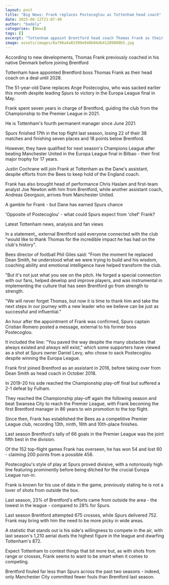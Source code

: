 ```yaml
---
layout: post
title: "Big News: Frank replaces Postecoglou as Tottenham head coach"
date: 2025-06-12T21:07:40
author: "badely"
categories: [News]
tags: []
excerpt: "Tottenham appoint Brentford head coach Thomas Frank as their manager, replacing Ange Postecoglou."
image: assets/images/0a796a4a83399e948b04db41209800b5.jpg
---
```


According to new developments, Thomas Frank previously coached in his native Denmark before joining Brentford

Tottenham have appointed Brentford boss Thomas Frank as their head coach on a deal until 2028.

The 51-year-old Dane replaces Ange Postecoglou, who was sacked earlier this month despite leading Spurs to victory in the Europa League final in May. 

Frank spent seven years in charge of Brentford, guiding the club from the Championship to the Premier League in 2021. 

He is Tottenham's fourth permanent manager since June 2021.

Spurs finished 17th in the top flight last season, losing 22 of their 38 matches and finishing seven places and 18 points below Brentford. 

However, they have qualified for next season's Champions League after beating Manchester United in the Europa League final in Bilbao - their first major trophy for 17 years.

Justin Cochrane will join Frank at Tottenham as the Dane's assistant, despite efforts from the Bees to keep hold of the England coach. 

Frank has also brought head of performance Chris Haslam and first-team analyst Joe Newton with him from Brentford, while another assistant coach, Andreas Georgson, arrives from Manchester United.

A gamble for Frank - but Dane has earned Spurs chance

'Opposite of Postecoglou' - what could Spurs expect from 'chef' Frank?

Latest Tottenham news, analysis and fan views

In a statement,, external Brentford said everyone connected with the club "would like to thank Thomas for the incredible impact he has had on the club's history".

Bees director of football Phil Giles said: "From the moment he replaced Dean Smith, he understood what we were trying to build and his wisdom, coaching ability and emotional intelligence have helped transform the club.

"But it's not just what you see on the pitch. He forged a special connection with our fans, helped develop and improve players, and was instrumental in implementing the culture that has seen Brentford go from strength to strength.

"We will never forget Thomas, but now it is time to thank him and take the next steps in our journey with a new leader who we believe can be just as successful and influential."

An hour after the appointment of Frank was confirmed, Spurs captain Cristian Romero posted a message, external to his former boss Postecoglou.

It included the line: "You paved the way despite the many obstacles that always existed and always will exist," which some supporters have viewed as a shot at Spurs owner Daniel Levy, who chose to sack Postecoglou despite winning the Europa League.

Frank first joined Brentford as an assistant in 2016, before taking over from Dean Smith as head coach in October 2018.

In 2019-20 his side reached the Championship play-off final but suffered a 2-1 defeat by Fulham.

They reached the Championship play-off again the following season and beat Swansea City to reach the Premier League, with Frank becoming the first Brentford manager in 86 years to win promotion to the top flight.

Since then, Frank has established the Bees as a competitive Premier League club, recording 13th, ninth, 16th and 10th-place finishes.

Last season Brentford's tally of 66 goals in the Premier League was the joint fifth best in the division.

Of the 152 top-flight games Frank has overseen, he has won 54 and lost 60 - claiming 200 points from a possible 456.

Postecoglou's style of play at Spurs proved divisive, with a notoriously high line featuring prominently before being ditched for the crucial Europa League run-in.

Frank is known for his use of data in the game, previously stating he is not a lover of shots from outside the box.

Last season, 23% of Brentford's efforts came from outside the area - the lowest in the league - compared to 28% for Spurs.

Last season Brentford attempted 675 crosses, while Spurs delivered 752. Frank may bring with him the need to be more picky in wide areas.

A statistic that stands out is his side's willingness to compete in the air, with last season's 1,210 aerial duels the highest figure in the league and dwarfing Tottenham's 872.

Expect Tottenham to contest things that bit more but, as with shots from range or crosses, Frank seems to want to be smart when it comes to competing.

Brentford fouled far less than Spurs across the past two seasons - indeed, only Manchester City committed fewer fouls than Brentford last season.

